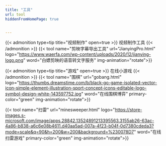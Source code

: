 ```yaml
---
title: "工具"
url: tool
hiddenFromHomePage: true


---
```


{{< admonition type=tip title="视频制作" open=true >}}
视频制作工具
{{< /admonition >}}
{{< tool
name="剪映字幕导出工具" 
url="JianyingPro.html" 
logo="https://www.waerfa.com/wp-content/uploads/2020/12/jianying-logo.png" 
word="白嫖剪映的语音转文字服务"
img-animation="rotate">}}

{{< admonition type=tip title="游戏" open=true >}}
在线小游戏
{{< /admonition >}}
{{< tool
name="围棋" 
url="gobang.html" 
logo="https://thumbs.dreamstime.com/b/black-go-game-isolated-vector-icon-simple-element-illustration-sport-concept-icons-editable-logo-symbol-design-white-143597752.jpg" 
word="在线围棋博弈"
primary-color="green"
img-animation="rotate">}}

{{< tool
name="扫雷" 
url="minesweeper.html" 
logo="https://store-images.s-microsoft.com/image/apps.28842.13524891213395563.3155ab26-63ac-4a86-b838-a6c6e08b4611.d40aa5ad-007a-4f23-b04f-0d7380cdeda3?mode=scale&q=90&h=200&w=200&background=%230078D7" 
word="在线扫雷游戏"
primary-color="green"
img-animation="rotate">}}